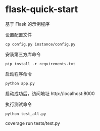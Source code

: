 # flask-quick-start
基于 Flask 的示例程序

设置配置文件

```
cp config.py instance/config.py
```

安装第三方库命令

```
pip install -r requirements.txt
```

启动程序命令

```
python app.py
````

启动成功后，访问地址 http://localhost:8000

执行测试命令

```
python test_all.py
```

coverage run tests/test.py
